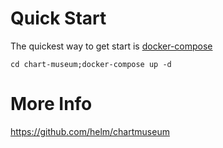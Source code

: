 # Quick Start

The quickest way to get start is [docker-compose](https://docs.docker.com/compose/)  

`cd chart-museum;docker-compose up -d`  

# More Info

https://github.com/helm/chartmuseum